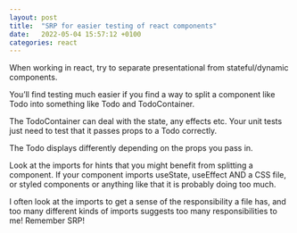 ```yaml
---
layout: post
title:  "SRP for easier testing of react components"
date:   2022-05-04 15:57:12 +0100
categories: react
---
```


When working in react, try to separate presentational from stateful/dynamic components.

You’ll find testing much easier if you find a way to split a component like Todo into something like Todo and TodoContainer.

The TodoContainer can deal with the state, any effects etc. Your unit tests just need to test that it passes props to a Todo correctly.

The Todo displays differently depending on the props you pass in.

Look at the imports for hints that you might benefit from splitting a component. If your component imports useState, useEffect AND a CSS file, or styled components or anything like that it is probably doing too much.

I often look at the imports to get a sense of the responsibility a file has, and too many different kinds of imports suggests too many responsibilities to me! Remember SRP!
